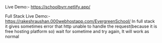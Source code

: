 Live Demo:- https://schoolbyrr.netlify.app/



Full Stack Live Demo:- https://rakeshraushan.000webhostapp.com/EvergreenSchool/
In full stack it gives sometimes error that http unable to handle the request(because it is free hosting platform so) wait for sometime and try again, It will work as normal 
